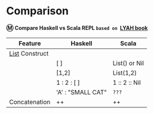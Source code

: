 # Comparison

#### :m: Compare Haskell vs Scala REPL `based on `[LYAH book](http://learnyouahaskell.com/)

| Feature         | Haskell      | Scala         |
|-----------------|--------------|---------------|
| [List](https://en.wikipedia.org/wiki/List_(abstract_data_type)) Construct  |              |               |
|                 | [ ]          | List() or Nil |
|                 | [1,2]        | List(1,2)     |
|                 | 1 : 2 : [ ]  | 1 :: 2 :: Nil |
|                 | 'A' : "SMALL CAT" |  `???`   |
| Concatenation   |  ++          |  ++           |


